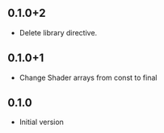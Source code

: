 ## 0.1.0+2

- Delete library directive.

## 0.1.0+1

- Change Shader arrays from const to final

## 0.1.0

- Initial version
